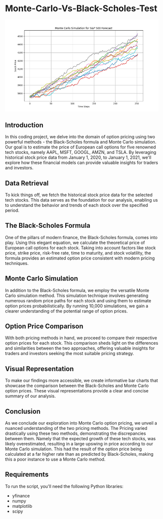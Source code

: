 # Monte-Carlo-Vs-Black-Scholes-Test

 ![Monte Carlo](Monte%20Carlo%20vs%20Black-Scholes/plot.png)


## Introduction

In this coding project, we delve into the domain of option pricing using two powerful methods - the Black-Scholes formula and Monte Carlo simulation. Our goal is to estimate the price of European call options for five renowned tech stocks, namely AAPL, MSFT, GOOGL, AMZN, and TSLA. By leveraging historical stock price data from January 1, 2020, to January 1, 2021, we'll explore how these financial models can provide valuable insights for traders and investors.

## Data Retrieval

To kick things off, we fetch the historical stock price data for the selected tech stocks. This data serves as the foundation for our analysis, enabling us to understand the behavior and trends of each stock over the specified period. 

## The Black-Scholes Formula

One of the pillars of modern finance, the Black-Scholes formula, comes into play. Using this elegant equation, we calculate the theoretical price of European call options for each stock. Taking into account factors like stock price, strike price, risk-free rate, time to maturity, and stock volatility, the formula provides an estimated option price consistent with modern pricing techniques.

## Monte Carlo Simulation

In addition to the Black-Scholes formula, we employ the versatile Monte Carlo simulation method. This simulation technique involves generating numerous random price paths for each stock and using them to estimate option prices probabilistically. By running 10,000 simulations, we gain a clearer understanding of the potential range of option prices.

## Option Price Comparison

With both pricing methods in hand, we proceed to compare their respective option prices for each stock. This comparison sheds light on the differences and similarities between the two approaches, offering valuable insights for traders and investors seeking the most suitable pricing strategy.

## Visual Representation

To make our findings more accessible, we create informative bar charts that showcase the comparison between the Black-Scholes and Monte Carlo option prices. These visual representations provide a clear and concise summary of our analysis.

## Conclusion

As we conclude our exploration into Monte Carlo option pricing, we unveil a nuanced understanding of the two pricing methods. The Pricing varied drastically using these two methods, demonstrating the discrepancies between them. Namely that the expected growth of these tech stocks, was likely overestimated, resulting in a large upswing in price according to our Monte 
Carlo simulation. This had the result of the option price being calculated at a far higher rate than as predicted by Black-Scholes, making this a poor instance to use a Monte Carlo method.

## Requirements

To run the script, you'll need the following Python libraries:
- yfinance
- numpy
- matplotlib
- scipy


